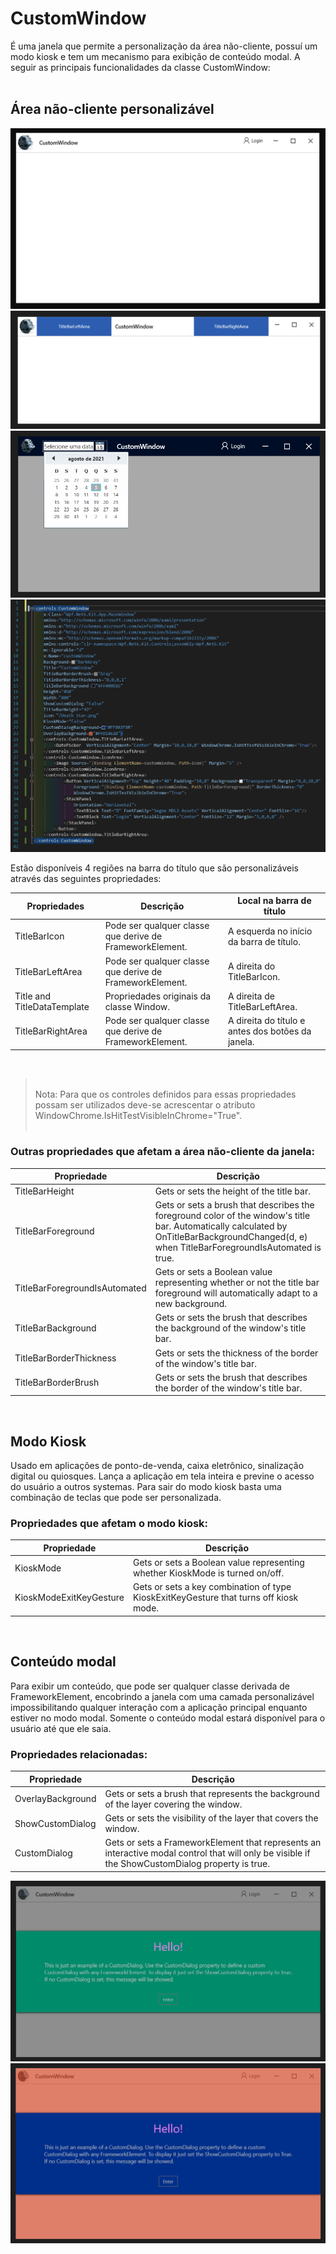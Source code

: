 # **CustomWindow**
 É uma janela que permite a personalização da área não-cliente, possuí um modo kiosk e tem um mecanismo para exibição de conteúdo modal. A seguir as principais funcionalidades da classe CustomWindow:<br/><br/>

## Área não-cliente personalizável 
![CustomWindow sample](https://github.com/fernandostockler/Wpf.Net6.Kit/blob/development/Wpf.Net6.Kit/Docs/Assets/CustomWindow/CustomWindow_Mid_White.png?raw=true)
![CustomWindow sample](https://github.com/fernandostockler/Wpf.Net6.Kit/blob/development/Wpf.Net6.Kit/Docs/Assets/CustomWindow/CustomWindow_Mid_White_Left_Right_Blue.png?raw=true)
![CustomWindow sample](https://github.com/fernandostockler/Wpf.Net6.Kit/blob/development/Wpf.Net6.Kit/Docs/Assets/CustomWindow/CustomWindow_Mid_Blue_Gray_Left_Right.png?raw=true)
![CustomWindow sample](https://github.com/fernandostockler/Wpf.Net6.Kit/blob/development/Wpf.Net6.Kit/Docs/Assets/CustomWindow/CustomWindow_sample1_xaml.png?raw=true)


Estão disponíveis 4 regiões na barra do título que são personalizáveis através das seguintes propriedades:

Propriedades | Descrição | Local na barra de título
-----   | ----- | ----
TitleBarIcon | Pode ser qualquer classe que derive de FrameworkElement. | A esquerda no início da barra de título.
TitleBarLeftArea | Pode ser qualquer classe que derive de FrameworkElement. | A direita do TitleBarIcon.
Title and TitleDataTemplate | Propriedades originais da classe Window. | A direita de TitleBarLeftArea.
TitleBarRightArea | Pode ser qualquer classe que derive de FrameworkElement. | A direita do título e antes dos botões da janela.

<br/>

><br/>Nota: Para que os controles definidos para essas propriedades possam ser utilizados deve-se acrescentar o atributo WindowChrome.IsHitTestVisibleInChrome="True".<br/><br/>


### Outras propriedades que afetam a área não-cliente da janela:

Propriedade | Descrição
---- | ----
TitleBarHeight | Gets or sets the height of the title bar.
TitleBarForeground | Gets or sets a brush that describes the foreground color of the window's title bar. Automatically calculated by OnTitleBarBackgroundChanged(d, e) when TitleBarForegroundIsAutomated is true.
TitleBarForegroundIsAutomated | Gets or sets a Boolean value representing whether or not the title bar foreground will automatically adapt to a new background.
TitleBarBackground | Gets or sets the brush that describes the background of the window's title bar.
TitleBarBorderThickness | Gets or sets the thickness of the border of the window's title bar.
TitleBarBorderBrush | Gets or sets the brush that describes the border of the window's title bar.

<br/>

## Modo Kiosk
Usado em aplicações de ponto-de-venda, caixa eletrônico, sinalização digital ou quiosques. Lança a aplicação em tela inteira e previne o acesso do usuário a outros systemas. Para sair do modo kiosk basta uma combinação de teclas que pode ser personalizada. 

### Propriedades que afetam o modo kiosk:

Propriedade | Descrição
---- | ----
KioskMode | Gets or sets a Boolean value representing whether KioskMode is turned on/off.
KioskModeExitKeyGesture | Gets or sets a key combination of type KioskExitKeyGesture that turns off kiosk mode.

<br/>

## Conteúdo modal
Para exibir um conteúdo, que pode ser qualquer classe derivada de FrameworkElement, encobrindo a janela com uma camada personalizável impossibilitando qualquer interação com a aplicação principal enquanto estiver no modo modal. Somente o conteúdo modal estará disponível para o usuário até que ele saia.

### Propriedades relacionadas:

Propriedade | Descrição
---- | ----
OverlayBackground | Gets or sets a brush that represents the background of the layer covering the window.
ShowCustomDialog | Gets or sets the visibility of the layer that covers the window.
CustomDialog | Gets or sets a FrameworkElement that represents an interactive modal control that will only be visible if the ShowCustomDialog property is true.

![CustomWindow sample](https://github.com/fernandostockler/Wpf.Net6.Kit/blob/development/Wpf.Net6.Kit/Docs/Assets/CustomWindow/CustomWindow_Small_White_Dialog_Green.png?raw=true)
![CustomWindow sample](https://github.com/fernandostockler/Wpf.Net6.Kit/blob/development/Wpf.Net6.Kit/Docs/Assets/CustomWindow/CustomWindow_Mid_White_Dialog_Blue_Red.png?raw=true)
